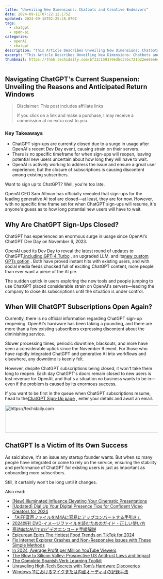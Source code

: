 ```yaml
---
title: "Unveiling New Dimensions: Chatbots and Creative Endeavors"
date: 2024-09-11T07:22:12.175Z
updated: 2024-09-18T02:25:18.070Z
tags:
  - chatgpt
  - open-ai
categories:
  - openAI
  - chatgpt
description: "This Article Describes Unveiling New Dimensions: Chatbots and Creative Endeavors"
excerpt: "This Article Describes Unveiling New Dimensions: Chatbots and Creative Endeavors"
thumbnail: https://thmb.techidaily.com/bf32c159170edbc355c721b22ee8ee6c67dda36feed408fdb0ec7f3ca8b4ddc2.jpg
---
```


## Navigating ChatGPT's Current Suspension: Unveiling the Reasons and Anticipated Return Windows

>  Disclaimer: This post includes affiliate links
>
>  If you click on a link and make a purchase, I may receive a commission at no extra cost to you.
>

### Key Takeaways

* ChatGPT sign-ups are currently closed due to a surge in usage after OpenAI's recent Dev Day event, causing strain on their servers.
* There is no specific timeframe for when sign-ups will reopen, leaving potential new users uncertain about how long they will have to wait.
* OpenAI is actively working to address the issue and ensure a great user experience, but the closure of subscriptions is causing discontent among existing subscribers.

Want to sign up to ChatGPT? Well, you're too late.

 OpenAI CEO Sam Altman has officially revealed that sign-ups for the leading generative AI tool are closed—at least, they are for now. However, with no specific time frame set for when ChatGPT sign-ups will resume, it's anyone's guess as to how long potential new users will have to wait.

## Why Are ChatGPT Sign-Ups Closed?

 ChatGPT has experienced an enormous surge in usage since OpenAI's ChatGPT Dev Day on November 6, 2023.

 OpenAI used its Dev Day to reveal the latest round of updates to ChatGPT,[including GPT-4 Turbo](https://www.makeuseof.com/chatgpts-latest-update-explained/) , an upgraded LLM, and its[new custom GPTs option](https://www.makeuseof.com/how-use-create-a-gpt-to-create-a-customized-version-of-chatgpt/) . Both have proved instant hits with existing users, and with social media feeds chocked full of exciting ChatGPT content, more people than ever want a piece of the AI pie.

 The sudden uptick in users exploring the new tools and people jumping to use ChatGPT placed considerable strain on OpenAI's servers—leading the company to close its subscriptions until the situation is under control.

## When Will ChatGPT Subscriptions Open Again?

 Currently, there is no official information regarding ChatGPT sign-up reopening. OpenAI's hardware has been taking a pounding, and there are more than a few existing subscribers expressing discontent about the diminishing service.

 Slower processing times, periodic downtime, blackouts, and more have seen a considerable uptick since the November 6 event. For those who have rapidly integrated ChatGPT and generative AI into workflows and elsewhere, any downtime is keenly felt.

 However, despite ChatGPT subscriptions being closed, it won't take them long to reopen. Each day ChatGPT's doors remain closed to new users is lost revenue for OpenAI, and that's a situation no business wants to be in—even if the problem is caused by its enormous success.

 If you want to be first in the queue when ChatGPT subscriptions resume, head to the[ChatGPT Sign-Up page](https://chat.openai.com/auth/login?ref=upstract.com) , enter your details and await an email.

<!-- affiliate ads begin -->
<a href="https://aligracehair.sjv.io/c/5597632/1997722/19272" target="_top" id="1997722">
  <img src="//a.impactradius-go.com/display-ad/19272-1997722" border="0" alt="https://techidaily.com" width="728" height="90"/>
</a>
<img height="0" width="0" src="https://aligracehair.sjv.io/i/5597632/1997722/19272" style="position:absolute;visibility:hidden;" border="0" />
<!-- affiliate ads end -->

## ChatGPT Is a Victim of Its Own Success

 As said above, it's an issue any startup founder wants. But when so many people have integrated or come to rely on the service, ensuring the stability and performance of ChatGPT for existing users is just as important as onboarding more subscribers.

Still, it certainly won't be long until it changes.

<ins class="adsbygoogle"
     style="display:block"
     data-ad-format="autorelaxed"
     data-ad-client="ca-pub-7571918770474297"
     data-ad-slot="1223367746"></ins>

<ins class="adsbygoogle"
     style="display:block"
     data-ad-client="ca-pub-7571918770474297"
     data-ad-slot="8358498916"
     data-ad-format="auto"
     data-full-width-responsive="true"></ins>

<span class="atpl-alsoreadstyle">Also read:</span>
<div><ul>
<li><a href="https://some-knowledge.techidaily.com/new-illuminated-influence-elevating-your-cinematic-presentations/"><u>[New] Illuminated Influence Elevating Your Cinematic Presentations</u></a></li>
<li><a href="https://youtube-zero.techidaily.com/ed-dial-up-your-digital-presence-tips-for-confident-video-creators-for-2024/"><u>[Updated] Dial Up Your Digital Presence Tips for Confident Video Creators for 2024</u></a></li>
<li><a href="https://tech-revival.techidaily.com/1726028462406-aiffm4a/"><u>「AIFF音声ファイルをM4Aに容易にアップコンバートする手引き」</u></a></li>
<li><a href="https://tech-revival.techidaily.com/1726028489390-2024-dvd/"><u>2024新刊 DVD-イメージファイルを読むためのガイド - 正しい使い方</u></a></li>
<li><a href="https://tech-revival.techidaily.com/1726029389686-av1/"><u>高効率なAV1でのビデオエンコード手順解説</u></a></li>
<li><a href="https://tiktok-clips.techidaily.com/epicurean-epics-the-hottest-food-trends-on-tiktok-for-2024/"><u>Epicurean Epics The Hottest Food Trends on TikTok for 2024</u></a></li>
<li><a href="https://win-blog.techidaily.com/fix-internet-explorer-crashes-and-non-responsive-issues-with-these-simple-methods/"><u>Fix Internet Explorer Crashes and Non-Responsive Issues with These Simple Methods</u></a></li>
<li><a href="https://youtube-web.techidaily.com/24-average-profit-per-million-youtube-viewers/"><u>In 2024, Average Profit per Million YouTube Viewers</u></a></li>
<li><a href="https://facebook.techidaily.com/the-blow-to-silicon-valley-prospective-us-antitrust-laws-and-impact/"><u>The Blow to Silicon Valley: Prospective US Antitrust Laws and Impact</u></a></li>
<li><a href="https://mondly-stories.techidaily.com/the-complete-spanish-verb-learning-toolkit/"><u>The Complete Spanish Verb Learning Toolkit</u></a></li>
<li><a href="https://hardware-reviews.techidaily.com/unraveling-high-tech-secrets-with-toms-hardware-discoveries/"><u>Unraveling High-Tech Secrets with Tom’s Hardware Discoveries</u></a></li>
<li><a href="https://tech-revival.techidaily.com/1726027768638-windows-11/"><u>Windows 11におけるマイクまたは内蔵オーディオの記録手法</u></a></li>
</ul></div>

